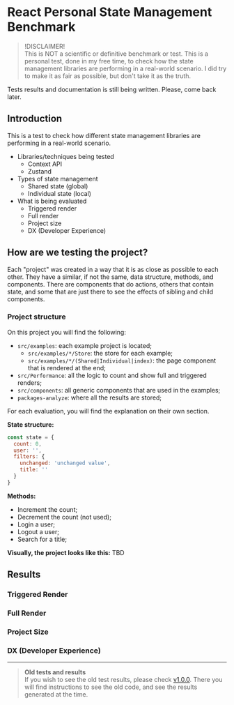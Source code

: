 # React Personal State Management Benchmark

> !DISCLAIMER!  
> This is NOT a scientific or definitive benchmark or test.
> This is a personal test, done in my free time, to check how the state management libraries are performing in a real-world scenario.
> I did try to make it as fair as possible, but don't take it as the truth.

Tests results and documentation is still being written. Please, come back later.

## Introduction
This is a test to check how different state management libraries are performing in a real-world scenario.

- Libraries/techniques being tested
  - Context API
  - Zustand
- Types of state management
  - Shared state (global)
  - Individual state (local)
- What is being evaluated
  - Triggered render
  - Full render
  - Project size
  - DX (Developer Experience)

## How are we testing the project?
Each "project" was created in a way that it is as close as possible to each other.
They have a similar, if not the same, data structure, methods, and components.
There are components that do actions, others that contain state, and some that are just there to see the effects of sibling and child components.

### Project structure
On this project you will find the following:
- `src/examples`: each example project is located;
  - `src/examples/*/Store`: the store for each example;
  - `src/examples/*/(Shared|Individual|index)`: the page component that is rendered at the end;
- `src/Performance`: all the logic to count and show full and triggered renders;
- `src/components`: all generic components that are used in the examples;
- `packages-analyze`: where all the results are stored;

For each evaluation, you will find the explanation on their own section.


**State structure:**
```javascript
const state = {
  count: 0,
  user: '',
  filters: {
    unchanged: 'unchanged value',
    title: ''
  }
}
```

**Methods:**
- Increment the count;
- Decrement the count (not used);
- Login a user;
- Logout a user;
- Search for a title;

**Visually, the project looks like this:**
TBD


## Results

### Triggered Render

### Full Render

### Project Size

### DX (Developer Experience)

---

> **Old tests and results**  
> If you wish to see the old test results, please check [v1.0.0](https://github.com/klauskpm/react-context-vs-zustand/tree/v1.0.0).
> There you will find instructions to see the old code, and see the results generated at the time.
